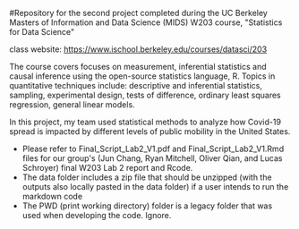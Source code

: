 #Repository for the second project completed during the UC Berkeley Masters of Information and Data Science (MIDS) W203 course, "Statistics for Data Science"

class website: https://www.ischool.berkeley.edu/courses/datasci/203

The course covers focuses on measurement, inferential statistics and causal inference using the open-source statistics language, R. Topics in quantitative techniques include: descriptive and inferential statistics, sampling, experimental design, tests of difference, ordinary least squares regression, general linear models.

In this project, my team used statistical methods to analyze how Covid-19 spread is impacted by different levels of public mobility in the United States.

- Please refer to Final_Script_Lab2_V1.pdf and Final_Script_Lab2_V1.Rmd files for our group's (Jun Chang, Ryan Mitchell, Oliver Qian, and Lucas Schroyer) final W203 Lab 2 report and Rcode.
- The data folder includes a zip file that should be unzipped (with the outputs also locally pasted in the data folder) if a user intends to run the markdown code
- The PWD (print working directory) folder is a legacy folder that was used when developing the code. Ignore.
